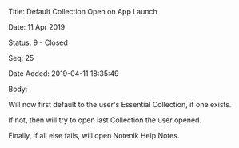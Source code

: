 Title:  Default Collection Open on App Launch

Date:   11 Apr 2019

Status: 9 - Closed

Seq:    25

Date Added: 2019-04-11 18:35:49

Body:   
 
Will now first default to the user's Essential Collection, if one exists. 

If not, then will try to open last Collection the user opened. 

Finally, if all else fails, will open Notenik Help Notes. 

